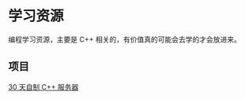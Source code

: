 # 学习资源

编程学习资源，主要是 C++ 相关的，有价值真的可能会去学的才会放进来。

## 项目

[30 天自制 C++ 服务器](https://github.com/yuesong-feng/30dayMakeCppServer)
